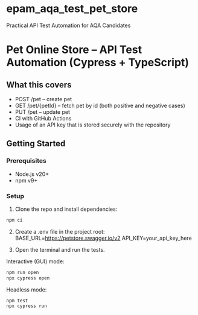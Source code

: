 # epam_aqa_test_pet_store
Practical API Test Automation for AQA Candidates
# Pet Online Store – API Test Automation (Cypress + TypeScript)

## What this covers
- POST /pet – create pet
- GET /pet/{petId} – fetch pet by id (both positive and negative cases)
- PUT /pet – update pet
- CI with GitHub Actions
- Usage of an API key that is stored securely with the repository

## Getting Started
### Prerequisites
- Node.js v20+
- npm v9+

### Setup
1. Clone the repo and install dependencies:
```bash
npm ci
```

2. Create a .env file in the project root:
BASE_URL=https://petstore.swagger.io/v2
API_KEY=your_api_key_here


3. Open the terminal and run the tests.

Interactive (GUI) mode:
```bash
npm run open
npx cypress open
```

Headless mode:
```bash
npm test 
npx cypress run
```